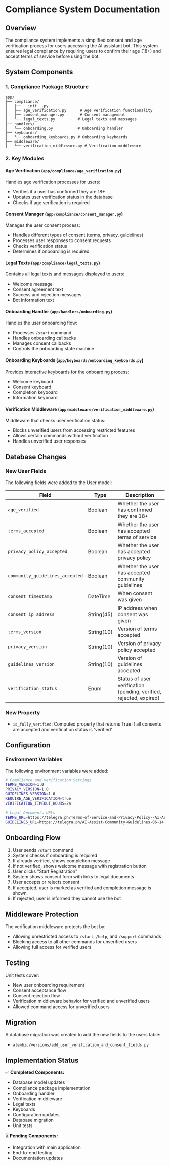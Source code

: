 # Compliance System Documentation

## Overview

The compliance system implements a simplified consent and age verification process for users accessing the AI assistant bot. This system ensures legal compliance by requiring users to confirm their age (18+) and accept terms of service before using the bot.

## System Components

### 1. Compliance Package Structure

```
app/
├── compliance/
│   ├── __init__.py
│   ├── age_verification.py      # Age verification functionality
│   ├── consent_manager.py       # Consent management
│   └── legal_texts.py          # Legal texts and messages
├── handlers/
│   └── onboarding.py           # Onboarding handler
├── keyboards/
│   └── onboarding_keyboards.py # Onboarding keyboards
├── middleware/
│   └── verification_middleware.py # Verification middleware
```

### 2. Key Modules

#### Age Verification (`app/compliance/age_verification.py`)

Handles age verification processes for users:
- Verifies if a user has confirmed they are 18+
- Updates user verification status in the database
- Checks if age verification is required

#### Consent Manager (`app/compliance/consent_manager.py`)

Manages the user consent process:
- Handles different types of consent (terms, privacy, guidelines)
- Processes user responses to consent requests
- Checks verification status
- Determines if onboarding is required

#### Legal Texts (`app/compliance/legal_texts.py`)

Contains all legal texts and messages displayed to users:
- Welcome message
- Consent agreement text
- Success and rejection messages
- Bot information text

#### Onboarding Handler (`app/handlers/onboarding.py`)

Handles the user onboarding flow:
- Processes `/start` command
- Handles onboarding callbacks
- Manages consent callbacks
- Controls the onboarding state machine

#### Onboarding Keyboards (`app/keyboards/onboarding_keyboards.py`)

Provides interactive keyboards for the onboarding process:
- Welcome keyboard
- Consent keyboard
- Completion keyboard
- Information keyboard

#### Verification Middleware (`app/middleware/verification_middleware.py`)

Middleware that checks user verification status:
- Blocks unverified users from accessing restricted features
- Allows certain commands without verification
- Handles unverified user responses

## Database Changes

### New User Fields

The following fields were added to the User model:

| Field | Type | Description |
|-------|------|-------------|
| `age_verified` | Boolean | Whether the user has confirmed they are 18+ |
| `terms_accepted` | Boolean | Whether the user has accepted terms of service |
| `privacy_policy_accepted` | Boolean | Whether the user has accepted privacy policy |
| `community_guidelines_accepted` | Boolean | Whether the user has accepted community guidelines |
| `consent_timestamp` | DateTime | When consent was given |
| `consent_ip_address` | String(45) | IP address when consent was given |
| `terms_version` | String(10) | Version of terms accepted |
| `privacy_version` | String(10) | Version of privacy policy accepted |
| `guidelines_version` | String(10) | Version of guidelines accepted |
| `verification_status` | Enum | Status of user verification (pending, verified, rejected, expired) |

### New Property

- `is_fully_verified`: Computed property that returns True if all consents are accepted and verification status is 'verified'

## Configuration

### Environment Variables

The following environment variables were added:

```bash
# Compliance and Verification Settings
TERMS_VERSION=1.0
PRIVACY_VERSION=1.0
GUIDELINES_VERSION=1.0
REQUIRE_AGE_VERIFICATION=true
VERIFICATION_TIMEOUT_HOURS=24

# Legal Documents URLs
TERMS_URL=https://telegra.ph/Terms-of-Service-and-Privacy-Policy--AI-Assist-06-14
GUIDELINES_URL=https://telegra.ph/AI-Assist-Community-Guidelines-06-14
```

## Onboarding Flow

1. User sends `/start` command
2. System checks if onboarding is required
3. If already verified, shows completion message
4. If not verified, shows welcome message with registration button
5. User clicks "Start Registration"
6. System shows consent form with links to legal documents
7. User accepts or rejects consent
8. If accepted, user is marked as verified and completion message is shown
9. If rejected, user is informed they cannot use the bot

## Middleware Protection

The verification middleware protects the bot by:
- Allowing unrestricted access to `/start`, `/help`, and `/support` commands
- Blocking access to all other commands for unverified users
- Allowing full access for verified users

## Testing

Unit tests cover:
- New user onboarding requirement
- Consent acceptance flow
- Consent rejection flow
- Verification middleware behavior for verified and unverified users
- Allowed command access for unverified users

## Migration

A database migration was created to add the new fields to the users table:
- `alembic/versions/add_user_verification_and_consent_fields.py`

## Implementation Status

✅ **Completed Components:**
- Database model updates
- Compliance package implementation
- Onboarding handler
- Verification middleware
- Legal texts
- Keyboards
- Configuration updates
- Database migration
- Unit tests

⏳ **Pending Components:**
- Integration with main application
- End-to-end testing
- Documentation updates